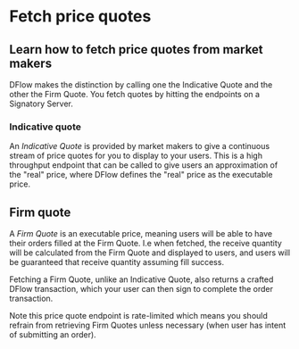 # Fetch price quotes

## Learn how to fetch price quotes from market makers

DFlow makes the distinction by calling one the Indicative Quote and the other the Firm Quote. You fetch quotes by hitting the endpoints on a Signatory Server.

### Indicative quote

An _Indicative Quote_ is provided by market makers to give a continuous stream of price quotes for you to display to your users. This is a high throughput endpoint that can be called to give users an approximation of the "real" price, where DFlow defines the "real" price as the executable price.

<!-- === "TypeScript"

    ``` ts
    TODO
    ```

=== "Python"

    ``` python
    TODO
    ```

=== "HTTP"

    ``` http
    TODO
    ``` -->

## Firm quote

A _Firm Quote_ is an executable price, meaning users will be able to have their orders filled at the Firm Quote. I.e when fetched, the receive quantity will be calculated from the Firm Quote and displayed to users, and users will be guaranteed that receive quantity assuming fill success.

Fetching a Firm Quote, unlike an Indicative Quote, also returns a crafted DFlow transaction, which your user can then sign to complete the order transaction.

Note this price quote endpoint is rate-limited which means you should refrain from retrieving Firm Quotes unless necessary (when user has intent of submitting an order).

<!-- What's the rate limit? -->

<!-- === "TypeScript"

    ``` ts
    TODO
    ```

=== "Python"

    ``` python
    TODO
    ```

=== "HTTP"

    ``` http
    TODO
    ``` -->
